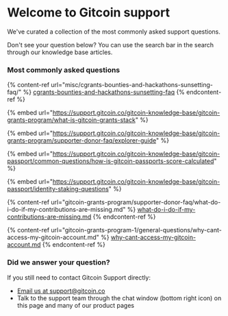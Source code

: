 # Welcome to Gitcoin support

We've curated a collection of the most commonly asked support questions.

Don't see your question below? You can use the search bar in the search through our knowledge base articles.

### Most commonly asked questions

{% content-ref url="misc/cgrants-bounties-and-hackathons-sunsetting-faq/" %}
[cgrants-bounties-and-hackathons-sunsetting-faq](misc/cgrants-bounties-and-hackathons-sunsetting-faq/)
{% endcontent-ref %}

{% embed url="https://support.gitcoin.co/gitcoin-knowledge-base/gitcoin-grants-program/what-is-gitcoin-grants-stack" %}

{% embed url="https://support.gitcoin.co/gitcoin-knowledge-base/gitcoin-grants-program/supporter-donor-faq/explorer-guide" %}

{% embed url="https://support.gitcoin.co/gitcoin-knowledge-base/gitcoin-passport/common-questions/how-is-gitcoin-passports-score-calculated" %}

{% embed url="https://support.gitcoin.co/gitcoin-knowledge-base/gitcoin-passport/identity-staking-questions" %}

{% content-ref url="gitcoin-grants-program/supporter-donor-faq/what-do-i-do-if-my-contributions-are-missing.md" %}
[what-do-i-do-if-my-contributions-are-missing.md](gitcoin-grants-program/supporter-donor-faq/what-do-i-do-if-my-contributions-are-missing.md)
{% endcontent-ref %}

{% content-ref url="gitcoin-grants-program-1/general-questions/why-cant-access-my-gitcoin-account.md" %}
[why-cant-access-my-gitcoin-account.md](gitcoin-grants-program-1/general-questions/why-cant-access-my-gitcoin-account.md)
{% endcontent-ref %}

###

### Did we answer your question?

If you still need to contact Gitcoin Support directly:

* [Email us at support@gitcoin.co](mailto:support@gitcoin.co)&#x20;
* Talk to the support team through the chat window (bottom right icon) on this page and many of our product pages

